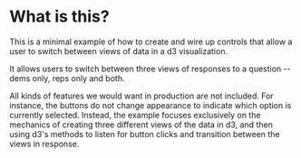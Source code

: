 # What is this?

This is a minimal example of how to create and wire up controls that allow a user to switch between views of data in a d3 visualization.

It allows users to switch between three views of responses to a question -- dems only, reps only and both.

All kinds of features we would want in production are not included.  For instance, the buttons do not change appearance to indicate which option is currently selected.  Instead, the example focuses exclusively on the mechanics of creating three different views of the data in d3, and then using d3's methods to listen for button clicks and transition between the views in response. 